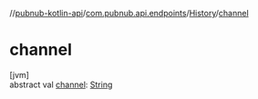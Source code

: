 //[pubnub-kotlin-api](../../../index.md)/[com.pubnub.api.endpoints](../index.md)/[History](index.md)/[channel](channel.md)

# channel

[jvm]\
abstract val [channel](channel.md): [String](https://kotlinlang.org/api/core/kotlin-stdlib/kotlin/-string/index.html)
